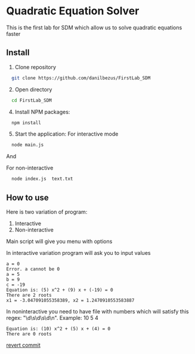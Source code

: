 # Quadratic Equation Solver

This is the first lab for SDM which allow us to solve quadratic equations faster

## Install


1. Clone repository
```bash
  git clone https://github.com/danilbezus/FirstLab_SDM
```
2. Open directory
```bash
  cd FirstLab_SDM
```
4. Install NPM packages:
```bash
  npm install
```
5. Start the application:
For interactive mode
```bash
  node main.js
```

And

For non-interactive
```bash
  node index.js  text.txt
```

## How to use

Here is two variation of program:
1. Interactive
2. Non-interactive

Main script will give you menu with options

In interactive variation program will ask you to input values

```
a = 0
Error. a cannot be 0
a = 5
b = 9
c = -19
Equation is: (5) x^2 + (9) x + (-19) = 0
There are 2 roots
x1 = -3.047091055358389, x2 = 1.2470910553583887
```

In noninteractive you need to have file with numbers which will satisfy this regex: "\d\s\d\s\d\n". Example: 10 5 4

```
Equation is: (10) x^2 + (5) x + (4) = 0
There are 0 roots
```

[revert commit](https://github.com/danilbezus/FirstLab_SDM/commit/f940d0dd9762fe7d9658e8467a9a5cb410722a5a)
